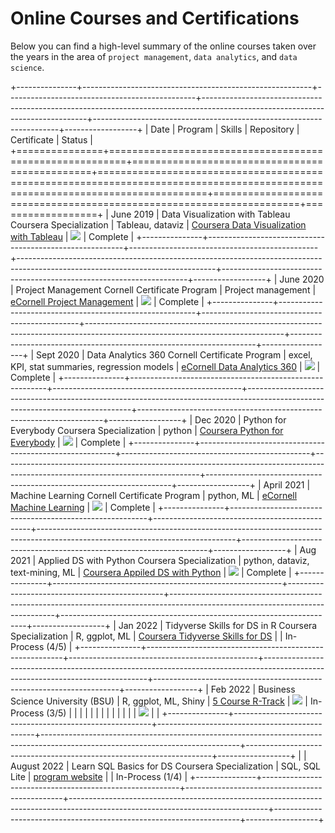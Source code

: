 # Online Courses and Certifications

Below you can find a high-level summary of the online courses taken over the years in the area of `project management`, `data analytics`, and `data science`.

+---------------+---------------------------------------------------------+-----------------------------------------------+-------------------------------------------------------------------------------------------------------------------------------+---------------------------------------------------------------------+------------------+
| Date          | Program                                                 | Skills                                        | Repository                                                                                                                    | Certificate                                                         | Status           |
+===============+=========================================================+===============================================+===============================================================================================================================+=====================================================================+==================+
| June 2019     | Data Visualization with Tableau Coursera Specialization | Tableau, dataviz                              | [Coursera Data Visualization with Tableau](https://github.com/poncest/Data-Visualization-with-Tableau-Specialization)         | ![](images/Data%20Visualization%20with%20Tableau%20certificate.png) | Complete         |
+---------------+---------------------------------------------------------+-----------------------------------------------+-------------------------------------------------------------------------------------------------------------------------------+---------------------------------------------------------------------+------------------+
| June 2020     | Project Management Cornell Certificate Program          | Project management                            | [eCornell Project Management](https://github.com/poncest/eCornell-Project-Management)                                         | ![](images/PM%20certificate.png)                                    | Complete         |
+---------------+---------------------------------------------------------+-----------------------------------------------+-------------------------------------------------------------------------------------------------------------------------------+---------------------------------------------------------------------+------------------+
| Sept 2020     | Data Analytics 360 Cornell Certificate Program          | excel, KPI, stat summaries, regression models | [eCornell Data Analytics 360](https://github.com/poncest/eCornell-Data-Analytics-360)                                         | ![](images/DA360%20certificate.png)                                 | Complete         |
+---------------+---------------------------------------------------------+-----------------------------------------------+-------------------------------------------------------------------------------------------------------------------------------+---------------------------------------------------------------------+------------------+
| Dec 2020      | Python for Everybody Coursera Specialization            | python                                        | [Coursera Python for Everybody](https://github.com/poncest/Coursera-Python-for-Everybody)                                     | ![](images/P4E%20certificate.png)                                   | Complete         |
+---------------+---------------------------------------------------------+-----------------------------------------------+-------------------------------------------------------------------------------------------------------------------------------+---------------------------------------------------------------------+------------------+
| April 2021    | Machine Learning Cornell Certificate Program            | python, ML                                    | [eCornell Machine Learning](https://github.com/poncest/eCornell-Machine-Learning)                                             | ![](images/ML%20Certificate.png)                                    | Complete         |
+---------------+---------------------------------------------------------+-----------------------------------------------+-------------------------------------------------------------------------------------------------------------------------------+---------------------------------------------------------------------+------------------+
| Aug 2021      | Applied DS with Python Coursera Specialization          | python, dataviz, text-mining, ML              | [Coursera Appiled DS with Python](https://github.com/poncest/Coursera-Applied-Data-Science-With-Python)                       | ![](images/Appiled%20DS%20certificate.png)                          | Complete         |
+---------------+---------------------------------------------------------+-----------------------------------------------+-------------------------------------------------------------------------------------------------------------------------------+---------------------------------------------------------------------+------------------+
| Jan 2022      | Tidyverse Skills for DS in R Coursera Specialization    | R, ggplot, ML                                 | [Coursera Tidyverse Skills for DS](https://github.com/poncest/coursera-tidyverse-skills-for-data-science-in-R-specialization) |                                                                     | In-Process (4/5) |
+---------------+---------------------------------------------------------+-----------------------------------------------+-------------------------------------------------------------------------------------------------------------------------------+---------------------------------------------------------------------+------------------+
| Feb 2022      | Business Science University (BSU)                       | R, ggplot, ML, Shiny                          | [5 Course R-Track](https://github.com/poncest/bsu)                                                                            | ![](images/BSU%20course%201.png)                                    | In-Process (3/5) |
|               |                                                         |                                               |                                                                                                                               |                                                                     |                  |
|               |                                                         |                                               |                                                                                                                               | ![](images/BSU%20course%202.png)                                    |                  |
+---------------+---------------------------------------------------------+-----------------------------------------------+-------------------------------------------------------------------------------------------------------------------------------+---------------------------------------------------------------------+------------------+
| | August 2022 | Learn SQL Basics for DS Coursera Specialization         | SQL, SQL Lite                                 | [program website](https://www.coursera.org/specializations/learn-sql-basics-data-science)                                     |                                                                     | In-Process (1/4) |
+---------------+---------------------------------------------------------+-----------------------------------------------+-------------------------------------------------------------------------------------------------------------------------------+---------------------------------------------------------------------+------------------+
